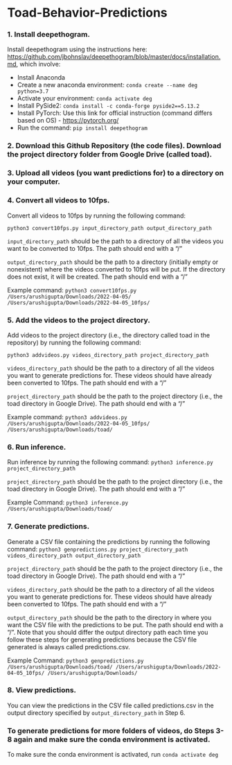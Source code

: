 # Toad-Behavior-Predictions

### 1. Install deepethogram.

Install deepethogram using the instructions here: https://github.com/jbohnslav/deepethogram/blob/master/docs/installation.md, which involve: 

- Install Anaconda
- Create a new anaconda environment: `conda create --name deg python=3.7`
- Activate your environment: `conda activate deg`
- Install PySide2: `conda install -c conda-forge pyside2==5.13.2`
- Install PyTorch: Use this link for official instruction (command differs based on OS) - https://pytorch.org/
- Run the command: `pip install deepethogram`

### 2. Download this Github Repository (the code files). Download the project directory folder from Google Drive (called toad). 

### 3. Upload all videos (you want predictions for) to a directory on your computer.

### 4. Convert all videos to 10fps.
Convert all videos to 10fps by running the following command:
```
python3 convert10fps.py input_directory_path output_directory_path
```
`input_directory_path` should be the path to a directory of all the videos you want to be converted to 10fps. The path should end with a “/”

`output_directory_path` should be the path to a directory (initially empty or nonexistent) where the videos converted to 10fps will be put. If the directory does not exist, it will be created. The path should end with a “/”

Example command: `python3 convert10fps.py /Users/arushigupta/Downloads/2022-04-05/ /Users/arushigupta/Downloads/2022-04-05_10fps/`

### 5. Add the videos to the project directory.

Add videos to the project directory (i.e., the directory called toad in the repository) by running the following command:

```python3 addvideos.py videos_directory_path project_directory_path```

`videos_directory_path` should be the path to a directory of all the videos you want to generate predictions for. These videos should have already been converted to 10fps. The path should end with a “/”

`project_directory_path` should be the path to the project directory (i.e., the toad directory in Google Drive). The path should end with a “/”

Example command: `python3 addvideos.py /Users/arushigupta/Downloads/2022-04-05_10fps/ /Users/arushigupta/Downloads/toad/`

### 6. Run inference.
Run inference by running the following command: 
```python3 inference.py project_directory_path```

`project_directory_path` should be the path to the project directory (i.e., the toad directory in Google Drive). The path should end with a “/”

Example Command: `python3 inference.py /Users/arushigupta/Downloads/toad/`

### 7. Generate predictions.
Generate a CSV file containing the predictions by running the following command: 
```python3 genpredictions.py project_directory_path videos_directory_path output_directory_path```

`project_directory_path` should be the path to the project directory (i.e., the toad directory in Google Drive). The path should end with a “/”

`videos_directory_path` should be the path to a directory of all the videos you want to generate predictions for. These videos should have already been converted to 10fps. The path should end with a “/”

`output_directory_path` should be the path to the directory in where you want the CSV file with the predictions to be put. The path should end with a “/”. Note that you should differ the output directory path each time you follow these steps for generating predictions because the CSV file generated is always called predictions.csv.

Example Command: `python3 genpredictions.py /Users/arushigupta/Downloads/toad/ /Users/arushigupta/Downloads/2022-04-05_10fps/ /Users/arushigupta/Downloads/`

### 8. View predictions.
You can view the predictions in the CSV file called predictions.csv in the output directory specified by `output_directory_path` in Step 6.

### To generate predictions for more folders of videos, do Steps 3-8 again and make sure the conda environment is activated.
To make sure the conda environment is activated, run `conda activate deg`
